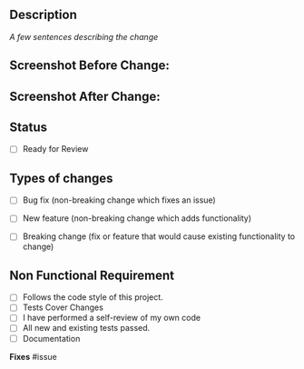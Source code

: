 ## Description

_A few sentences describing the change_

##  Screenshot Before Change:

## Screenshot After Change:

## Status
- [ ] Ready for Review

## Types of changes
- [ ] Bug fix (non-breaking change which fixes an issue)
- [ ] New feature (non-breaking change which adds functionality)
- [ ] Breaking change (fix or feature that would cause existing functionality to change)


## Non Functional Requirement
- [ ] Follows the code style of this project.
- [ ] Tests Cover Changes
- [ ] I have performed a self-review of my own code
- [ ] All new and existing tests passed.
- [ ] Documentation

**Fixes** #issue <!-- Add the issue no here -->

<!-- Thanks For your PR -->
